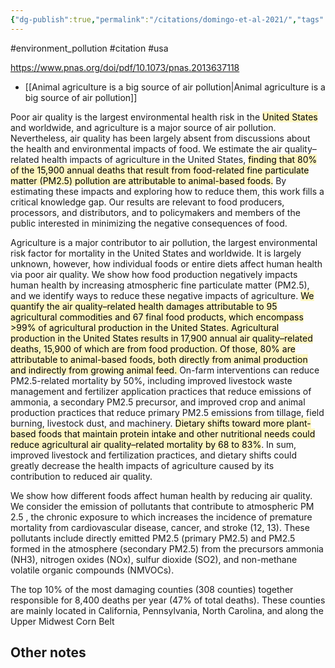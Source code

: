 ```yaml
---
{"dg-publish":true,"permalink":"/citations/domingo-et-al-2021/","tags":["animal_feed"],"created":"2025-10-23T17:42:44.208+01:00","updated":"2025-10-23T19:18:51.107+01:00"}
---
```


#environment_pollution #citation #usa 

https://www.pnas.org/doi/pdf/10.1073/pnas.2013637118

- [[Animal agriculture is a big source of air pollution\|Animal agriculture is a big source of air pollution]]

Poor air quality is the largest environmental health risk in the <mark style="background: #FFF3A3A6;">United States </mark>and worldwide, and agriculture is a major source of air pollution. Nevertheless, air quality has been largely absent from discussions about the health and environmental impacts of food. We estimate the air quality–related health impacts of agriculture in the United States, <mark style="background: #FFF3A3A6;">finding that 80% of the 15,900 annual deaths that result from food-related fine particulate matter (PM2.5) pollution are attributable to animal-based foods.</mark> By estimating these impacts and exploring how to reduce them, this work fills a critical knowledge gap. Our results are relevant to food producers, processors, and distributors, and to policymakers and members of the public interested in minimizing the negative consequences of food.

Agriculture is a major contributor to air pollution, the largest environmental risk factor for mortality in the United States and worldwide. It is largely unknown, however, how individual foods or entire diets affect human health via poor air quality. We show how food production negatively impacts human health by increasing atmospheric fine particulate matter (PM2.5), and we identify ways to reduce these negative impacts of agriculture. <mark style="background: #FFF3A3A6;">We quantify the air quality–related health damages attributable to 95 agricultural commodities and 67 final food products, which encompass >99% of agricultural production in the United States. Agricultural production in the United States results in 17,900 annual air quality–related deaths, 15,900 of which are from food production. Of those, 80% are attributable to animal-based foods, both directly from animal production and indirectly from growing animal feed. </mark>On-farm interventions can reduce PM2.5-related mortality by 50%, including improved livestock waste management and fertilizer application practices that reduce emissions of ammonia, a secondary PM2.5 precursor, and improved crop and animal production practices that reduce primary PM2.5 emissions from tillage, field burning, livestock dust, and machinery. <mark style="background: #FFF3A3A6;">Dietary shifts toward more plant-based foods that maintain protein intake and other nutritional needs could reduce agricultural air quality–related mortality by 68 to 83%</mark>. In sum, improved livestock and fertilization practices, and dietary shifts could greatly decrease the health impacts of agriculture caused by its contribution to reduced air quality.

We show how different foods affect human health by reducing air quality. We consider the emission of pollutants that contribute to atmospheric PM 2.5 , the chronic exposure to which increases the incidence of premature mortality from cardiovascular disease, cancer, and stroke (12, 13). These pollutants include directly emitted PM2.5 (primary PM2.5) and PM2.5 formed in the atmosphere (secondary PM2.5) from the precursors ammonia (NH3), nitrogen oxides (NOx), sulfur dioxide (SO2), and non-methane volatile organic compounds (NMVOCs).

The top 10% of the most damaging counties (308 counties) together responsible for 8,400 deaths per year (47% of total deaths). These counties are mainly located in California, Pennsylvania, North Carolina, and along the Upper Midwest Corn Belt 
## Other notes